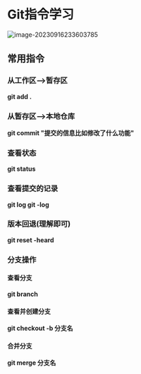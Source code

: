 # Git指令学习

![image-20230916233603785](C:\Users\13038\AppData\Roaming\Typora\typora-user-images\image-20230916233603785.png)

## 常用指令

### 从工作区—>暂存区			

**git add .**

### 从暂存区—>本地仓库         

**git commit "提交的信息比如修改了什么功能"**

### 查看状态                          

**git status**

### 查看提交的记录                 

**git log     git -log**

### 版本回退(理解即可)           

 **git reset -heard <commitID>**

### 分支操作

#### 查看分支                     

**git branch**

#### 查看并创建分支            

**git checkout -b  分支名**

#### 合并分支                     

**git merge 分支名**



